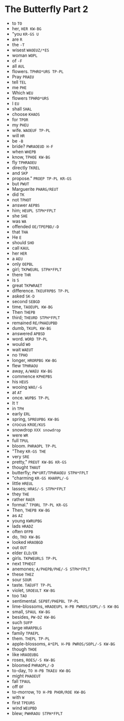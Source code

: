 # The Butterfly Part 2

* to `TO`
* her, `HER KW-BG`
* "you `KR-GS U`
* are `R`
* the `-T`
* wisest `WAOEUZ/*ES`
* woman `WOPL`
* of `-F`
* all `AUL`
* flowers. `TPHRO*URS TP-PL`
* Pray `PRAEU`
* tell `TEL`
* me `PHE`
* Which `WEU`
* flowers `TPHRO*URS`
* I `EU`
* shall `SHAL`
* choose `KHAOS`
* for `TPOR`
* my `PHEU`
* wife. `WAOEUF TP-PL`
* will `HR`
* be `-B`
* bride? `PWRAOEUD H-F`
* when `WHEPB`
* know, `TPHOE KW-BG`
* fly `TPHRAOEU`
* directly `TKREL`
* and `SKP`
* propose." `PROEP TP-PL KR-GS`
* but `PWUT`
* Marguerite `PHARG/REUT`
* did `TK`
* not `TPHOT`
* answer `AEPBS`
* him; `HEUPL STPH*FPLT`
* she `SHE`
* was `WA`
* offended `OE/TPEPBD/-D`
* that `THA`
* He `E`
* should `SHO`
* call `KAUL`
* her `HER`
* a `AEU`
* only `OEPBL`
* girl; `TKPWEURL STPH*FPLT`
* there `THR`
* is `S`
* great `TKPWRAET`
* difference. `TKEUFRPBS TP-PL`
* asked `SK-D`
* second `SEBGD`
* time, `TAOEUPL KW-BG`
* Then `THEPB`
* third; `THEURD STPH*FPLT`
* remained `RE/PHAEUPBD`
* dumb, `TKUPL KW-BG`
* answered `APBSD`
* word. `WORD TP-PL`
* would `WO`
* wait `WAEUT`
* no `TPHO`
* longer, `HRORPBG KW-BG`
* flew `TPHRAOU`
* away, `A/WAEU KW-BG`
* commence `KPHEPBS`
* his `HEUS`
* wooing `WAO/-G`
* at `AT`
* once. `WUPBS TP-PL`
* It `T`
* in `TPH`
* early `ERL`
* spring, `SPREUPBG KW-BG`
* crocus `KROE/KUS`
* snowdrop `XXX snowdrop`
* were `WR`
* full `TPUL`
* bloom. `PHRAOPL TP-PL`
* "They `KR-GS THE`
* very `SRE`
* pretty," `PREUT KW-BG KR-GS`
* thought `THAUT`
* butterfly; `PW*URT/TPHRAOEU STPH*FPLT`
* "charming `KR-GS KHARPL/-G`
* little `HREUL`
* lasses; `HRAS/-S STPH*FPLT`
* they `THE`
* rather `RAER`
* formal." `TPORL TP-PL KR-GS`
* Then, `THEPB KW-BG`
* as `AZ`
* young `KWRUPBG`
* lads `HRADZ`
* often `OFPB`
* do, `TKO KW-BG`
* looked `HRAOBGD`
* out `OUT`
* elder `ELD/ER`
* girls. `TKPWEURLS TP-PL`
* next `TPHEGT`
* anemones; `A/PHEPB/PHE/-S STPH*FPLT`
* these `THEZ`
* sour `SOUR`
* taste. `TAEUFT TP-PL`
* violet, `SROEULT KW-BG`
* too `TAO`
* sentimental. `SEPBT/PHEPBL TP-PL`
* lime-blossoms, `HRAOEUPL H-PB PWROS/SOPL/-S KW-BG`
* small, `SPAUL KW-BG`
* besides, `PW-DZ KW-BG`
* such `SUFP`
* large `HRARPBLG`
* family `TPAEPL`
* them. `THEPL TP-PL`
* apple-blossoms, `A*EPL H-PB PWROS/SOPL/-S KW-BG`
* though `THOE`
* like `HRAOEUBG`
* roses, `ROES/-S KW-BG`
* bloomed `PHRAOPL/-D`
* to-day, `TO H-PB TKAEU KW-BG`
* might `PHAOEUT`
* fall `TPAUL`
* off `OF`
* to-morrow, `TO H-PB PHOR/ROE KW-BG`
* with `W`
* first `TPEURS`
* wind `WEUPBD`
* blew; `PWHRAOU STPH*FPLT`
